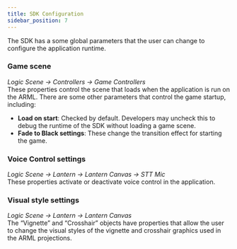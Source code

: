```yaml
---
title: SDK Configuration 
sidebar_position: 7
---
```


The SDK has a some global parameters that the user can change to configure the application runtime. 

### Game scene
_Logic Scene -> Controllers -> Game Controllers_  
These properties control the scene that loads when the application is run on the ARML. There are some other parameters that control the game startup, including:
-	__Load on start__: Checked by default. Developers may uncheck this to debug the runtime of the SDK without loading a game scene.
-	__Fade to Black settings__: These change the transition effect for starting the game.

### Voice Control settings
_Logic Scene -> Lantern -> Lantern Canvas -> STT Mic_  
These properties activate or deactivate voice control in the application.

### Visual style settings
_Logic Scene -> Lantern -> Lantern Canvas_  
The “Vignette” and “Crosshair” objects have properties that allow the user to change the visual styles of the vignette and crosshair graphics used in the ARML projections.
